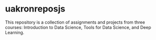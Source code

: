 # uakronreposjs
This repository is a collection of assignments and projects from three courses: Introduction to Data Science, Tools for Data Science, and Deep Learning.

